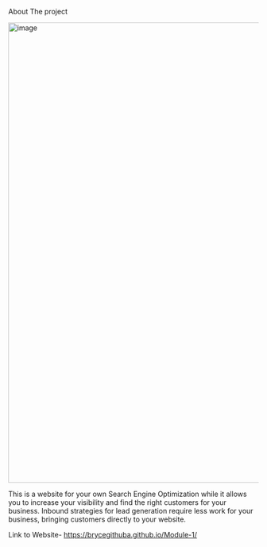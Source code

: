 About The project

<img width="926" alt="image" src="https://github.com/BryceGitHuba/Module-1/assets/149907275/469660a0-75be-4857-8fd0-8b42345c434e">

This is a website for your own Search Engine Optimization
while it allows you to increase your visibility and find the right customers for your business.
Inbound strategies for lead generation require less work for your business, bringing customers directly to your website.






Link to Website- https://brycegithuba.github.io/Module-1/
